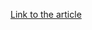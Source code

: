 [Link to the article](https://www.sentinelone.com/labs/meteorexpress-mysterious-wiper-paralyzes-iranian-trains-with-epic-troll/)
